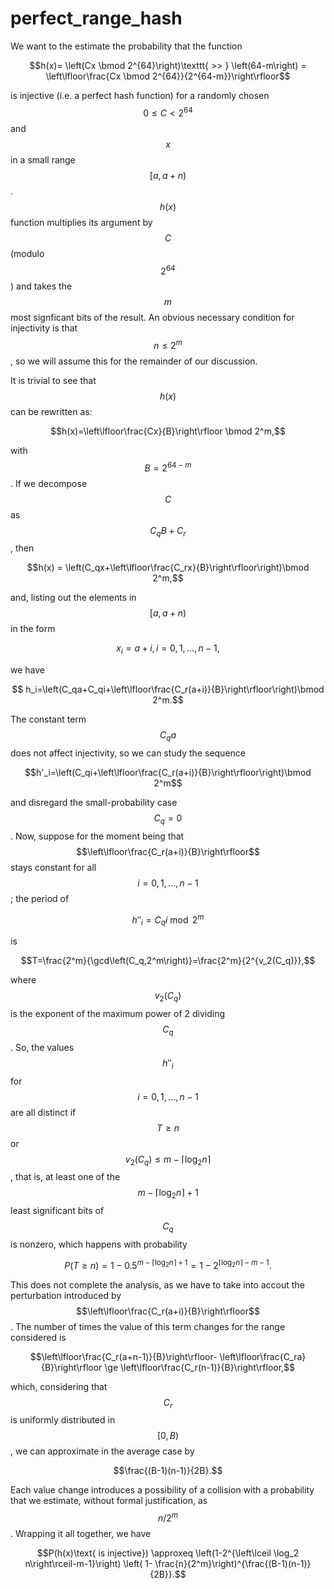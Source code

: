 # perfect_range_hash

We want to the estimate the probability that the function

$$h(x)= \left(Cx \bmod 2^{64}\right)\texttt{ >> } \left(64-m\right) = \left\lfloor\frac{Cx \bmod 2^{64}}{2^{64-m}}\right\rfloor$$

is injective (i.e. a perfect hash function) for a randomly chosen $$0\le C<2^{64}$$ and $$x$$ in a small range $$[a,a+n)$$.
$$h(x)$$ function multiplies its argument by $$C$$ (modulo $$2^{64}$$) and takes the $$m$$ most signficant bits of the result.
An obvious necessary condition for injectivity is that $$n\le 2^m$$, so we will assume this for the remainder
of our discussion.

It is trivial to see that $$h(x)$$ can be rewritten as:

$$h(x)=\left\lfloor\frac{Cx}{B}\right\rfloor \bmod 2^m,$$

with $$B=2^{64-m}$$. If we decompose $$C$$ as $$C_qB+C_r$$, then

$$h(x) = \left(C_qx+\left\lfloor\frac{C_rx}{B}\right\rfloor\right)\bmod 2^m,$$

and, listing out the elements in  $$[a,a+n)$$ in the form

$$x_i=a+i, i=0,1,...,n-1,$$

we have

$$ h_i=\left(C_qa+C_qi+\left\lfloor\frac{C_r(a+i)}{B}\right\rfloor\right)\bmod 2^m.$$

The constant term $$C_qa$$ does not affect injectivity, so we can study the sequence

$$h'_i=\left(C_qi+\left\lfloor\frac{C_r(a+i)}{B}\right\rfloor\right)\bmod 2^m$$

and disregard the small-probability case $$C_q=0$$. Now, suppose for the moment being that
$$\left\lfloor\frac{C_r(a+i)}{B}\right\rfloor$$ stays constant for
all $$i=0,1,...,n-1$$; the period of 

$$h''_i=C_qi\bmod 2^m$$

is

$$T=\frac{2^m}{\gcd\left(C_q,2^m\right)}=\frac{2^m}{2^{v_2(C_q)}},$$

where $$v_2(C_q)$$ is the exponent of the maximum power of 2 dividing $$C_q$$.
So, the values $$h''_i$$ for $$i=0,1,...,n-1$$ are all distinct if $$T\ge n$$
or $$v_2(C_q)\le m-\left\lceil \log_2 n \right\rceil$$, that is,
at least one of the 
$$m-\left\lceil \log_2 n\right\rceil +1$$ least significant bits of $$C_q$$ is nonzero, which happens with probability

$$P(T\ge n)=1-0.5^{m-\left\lceil \log_2 n\right\rceil+1}=1-2^{\left\lceil \log_2 n\right\rceil-m-1}.$$

This does not complete the analysis, as we have to take into accout the
perturbation introduced by $$\left\lfloor\frac{C_r(a+i)}{B}\right\rfloor$$.
The number of times the value of this term changes for the range considered is

$$\left\lfloor\frac{C_r(a+n-1)}{B}\right\rfloor- \left\lfloor\frac{C_ra}{B}\right\rfloor \ge \left\lfloor\frac{C_r(n-1)}{B}\right\rfloor,$$

which, considering that $$C_r$$ is uniformly distributed in $$[0,B)$$, we can approximate
in the average case by

$$\frac{(B-1)(n-1)}{2B}.$$

Each value change introduces a possibility of a collision with a probability that
we estimate, without formal justification, as $$n/2^m$$.
Wrapping it all together, we have

$$P(h(x)\text{ is injective}) \approxeq \left(1-2^{\left\lceil \log_2 n\right\rceil-m-1}\right) \left( 1- \frac{n}{2^m}\right)^{\frac{(B-1)(n-1)}{2B}}.$$

